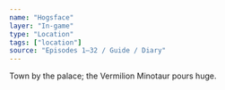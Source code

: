 ```yaml
---
name: "Hogsface"
layer: "In-game"
type: "Location"
tags: ["location"]
source: "Episodes 1–32 / Guide / Diary"
---
```

Town by the palace; the Vermilion Minotaur pours huge.
